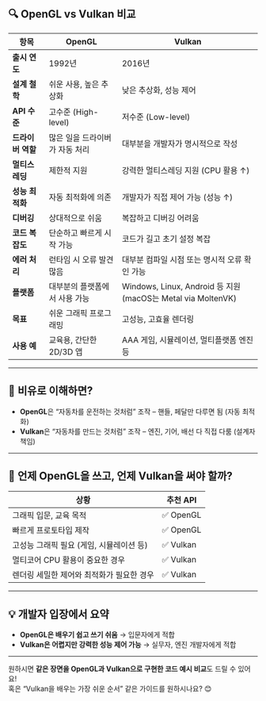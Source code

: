 ## 🔍 OpenGL vs Vulkan 비교

| 항목 | **OpenGL** | **Vulkan** |
|------|------------|------------|
| **출시 연도** | 1992년 | 2016년 |
| **설계 철학** | 쉬운 사용, 높은 추상화 | 낮은 추상화, 성능 제어 |
| **API 수준** | 고수준 (High-level) | 저수준 (Low-level) |
| **드라이버 역할** | 많은 일을 드라이버가 자동 처리 | 대부분을 개발자가 명시적으로 작성 |
| **멀티스레딩** | 제한적 지원 | 강력한 멀티스레딩 지원 (CPU 활용 ↑) |
| **성능 최적화** | 자동 최적화에 의존 | 개발자가 직접 제어 가능 (성능 ↑) |
| **디버깅** | 상대적으로 쉬움 | 복잡하고 디버깅 어려움 |
| **코드 복잡도** | 단순하고 빠르게 시작 가능 | 코드가 길고 초기 설정 복잡 |
| **에러 처리** | 런타임 시 오류 발견 많음 | 대부분 컴파일 시점 또는 명시적 오류 확인 가능 |
| **플랫폼** | 대부분의 플랫폼에서 사용 가능 | Windows, Linux, Android 등 지원 (macOS는 Metal via MoltenVK) |
| **목표** | 쉬운 그래픽 프로그래밍 | 고성능, 고효율 렌더링 |
| **사용 예** | 교육용, 간단한 2D/3D 앱 | AAA 게임, 시뮬레이션, 멀티플랫폼 엔진 등 |

---

## 🎯 비유로 이해하면?

- **OpenGL**은 “자동차를 운전하는 것처럼” 조작 – 핸들, 페달만 다루면 됨 (자동 최적화)
- **Vulkan**은 “자동차를 만드는 것처럼” 조작 – 엔진, 기어, 배선 다 직접 다룸 (설계자 책임)

---

## 🔧 언제 OpenGL을 쓰고, 언제 Vulkan을 써야 할까?

| 상황 | 추천 API |
|------|----------|
| 그래픽 입문, 교육 목적 | ✅ OpenGL |
| 빠르게 프로토타입 제작 | ✅ OpenGL |
| 고성능 그래픽 필요 (게임, 시뮬레이션 등) | ✅ Vulkan |
| 멀티코어 CPU 활용이 중요한 경우 | ✅ Vulkan |
| 렌더링 세밀한 제어와 최적화가 필요한 경우 | ✅ Vulkan |

---

## 💡 개발자 입장에서 요약

- **OpenGL은 배우기 쉽고 쓰기 쉬움** → 입문자에게 적합  
- **Vulkan은 어렵지만 강력한 성능 제어 가능** → 실무자, 엔진 개발자에게 적합

---

원하시면 **같은 장면을 OpenGL과 Vulkan으로 구현한 코드 예시 비교**도 드릴 수 있어요!  
혹은 “Vulkan을 배우는 가장 쉬운 순서” 같은 가이드를 원하시나요? 😊
